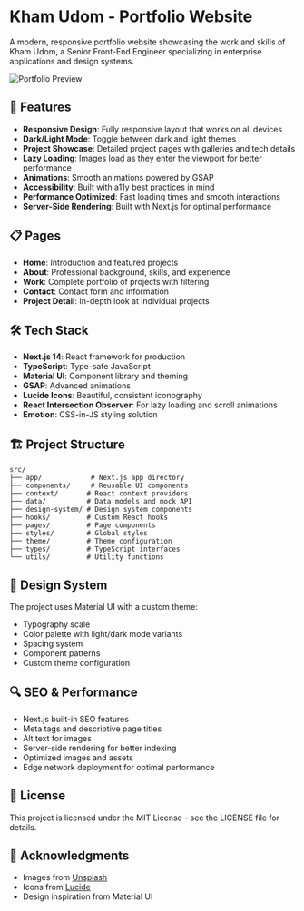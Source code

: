 # Kham Udom - Portfolio Website

A modern, responsive portfolio website showcasing the work and skills of Kham Udom, a Senior Front-End Engineer specializing in enterprise applications and design systems.

![Portfolio Preview](https://images.unsplash.com/photo-1517134191118-9d595e4c8c2b?auto=format&fit=crop&q=80)

## 🚀 Features

- **Responsive Design**: Fully responsive layout that works on all devices
- **Dark/Light Mode**: Toggle between dark and light themes
- **Project Showcase**: Detailed project pages with galleries and tech details
- **Lazy Loading**: Images load as they enter the viewport for better performance
- **Animations**: Smooth animations powered by GSAP
- **Accessibility**: Built with a11y best practices in mind
- **Performance Optimized**: Fast loading times and smooth interactions
- **Server-Side Rendering**: Built with Next.js for optimal performance

## 📋 Pages

- **Home**: Introduction and featured projects
- **About**: Professional background, skills, and experience
- **Work**: Complete portfolio of projects with filtering
- **Contact**: Contact form and information
- **Project Detail**: In-depth look at individual projects

## 🛠️ Tech Stack

- **Next.js 14**: React framework for production
- **TypeScript**: Type-safe JavaScript
- **Material UI**: Component library and theming
- **GSAP**: Advanced animations
- **Lucide Icons**: Beautiful, consistent iconography
- **React Intersection Observer**: For lazy loading and scroll animations
- **Emotion**: CSS-in-JS styling solution

## 🏗️ Project Structure

```
src/
├── app/            # Next.js app directory
├── components/     # Reusable UI components
├── context/       # React context providers
├── data/          # Data models and mock API
├── design-system/ # Design system components
├── hooks/         # Custom React hooks
├── pages/         # Page components
├── styles/        # Global styles
├── theme/         # Theme configuration
├── types/         # TypeScript interfaces
└── utils/         # Utility functions
```

## 🎨 Design System

The project uses Material UI with a custom theme:

- Typography scale
- Color palette with light/dark mode variants
- Spacing system
- Component patterns
- Custom theme configuration

## 🔍 SEO & Performance

- Next.js built-in SEO features
- Meta tags and descriptive page titles
- Alt text for images
- Server-side rendering for better indexing
- Optimized images and assets
- Edge network deployment for optimal performance

## 📄 License

This project is licensed under the MIT License - see the LICENSE file for details.

## 🙏 Acknowledgments

- Images from [Unsplash](https://unsplash.com)
- Icons from [Lucide](https://lucide.dev)
- Design inspiration from Material UI
